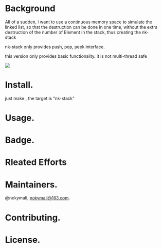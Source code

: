 # Background  

All of a sudden, I want to use a continuous memory space to simulate the linked list, so that the destruction can be done in one time, without the extra destruction of the number of Element in the stack, thus creating the nk-stack  

nk-stack only provides push, pop, peek interface.   

this version only provides basic functionality. it is not multi-thread safe   

![](/Users/mali/工作/WorkSpace/JetBrainsWorkroom/Projects_C/0003-nk-stack/nk-stack-pic.png) 
# Install.   
just make , the target is "nk-stack"     

# Usage.  


# Badge.  
# Rleated Efforts  
# Maintainers.  

@nokymali, nokymali@163.com.  

# Contributing.  
# License.  
